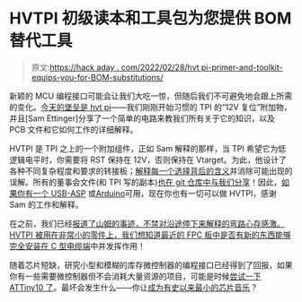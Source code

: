 # HVTPI 初级读本和工具包为您提供 BOM 替代工具

> 原文:[https://hack aday . com/2022/02/28/hvt pi-primer-and-toolkit-equips-you-for-BOM-substitutions/](https://hackaday.com/2022/02/28/hvtpi-primer-and-toolkit-equips-you-for-bom-substitutions/)

新颖的 MCU 编程接口可能会让我们大吃一惊，但随后我们不可避免地会跟上所需的变化。[今天的堡垒是 hvt pi](https://hackaday.io/project/184003)——我们刚刚开始习惯的 TPI 的“12V 复位”附加物，并且[Sam Ettinger]分享了一个简单的电路来教我们所有关于它的知识，以及 PCB 文件和它如何工作的详细解释。

HVTPI 是 TPI 之上的一个附加组件，正如 Sam 解释的那样，当 TPI 希望它为低逻辑电平时，你需要将 RST 保持在 12V，否则保持在 Vtarget。为此，他设计了各种不同复杂程度和要求的转接板；[解释每一个选择背后的含义](https://hackaday.io/project/184003/details)并消除可能出现的误解。所有的董事会文件(和 TPI 写的副本)[也在 git 仓库中与我们分享](https://github.com/settinger/HV_TPI_tool)！因此，[如果你有一个 USB-ASP](https://hackaday.com/2021/05/03/teaching-a-usbasp-programmer-to-speak-tpi/) 或[Arduino](https://hackaday.com/2012/08/23/programming-the-attiny10-with-an-arduino/)可用，现在你也有一切可以做 HVTPI，感谢 Sam 的工作和解释。

在之前，我们已经[报道了山姆的事迹，不禁对沿途停下来解释的弯路心存感激。HVTPI 被用在非常小的零件上，我们想知道](https://hackaday.com/2021/10/16/unique-seven-segment-display-relies-on-fr-4-fluorescence/)[最近的 FPC 板中是否有新的东西能够完全安装在 C 型电缆端](https://hackaday.com/2022/01/01/genius-or-cursed-this-usb-c-connector-is-flexible/)中并发挥作用！

随着芯片短缺，研究小型和模糊的库存微控制器的编程接口已经得到了回报，如果你有一些需要微控制器但不会消耗大量资源的项目，可能是时候[尝试一下 ATTiny10 了](https://hackaday.com/2016/03/01/breaking-out-the-attiny10/)。最坏会发生什么——你让[成为有史以来最小的芯片音乐](https://hackaday.com/2012/08/14/making-chiptunes-with-32-bytes-of-ram/)？